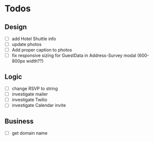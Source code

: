 # Todos
## Design
- [ ] add Hotel Shuttle info
- [ ] update photos
- [ ] Add proper caption to photos
- [ ] fix responsive sizing for GuestData in Address-Survey modal (600-800px width??)

## Logic
- [ ] change RSVP to string
- [ ] investigate mailer
- [ ] investigate Twilio
- [ ] investigate Calendar invite

## Business
- [ ] get domain name
